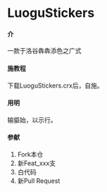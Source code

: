 # LuoguStickers

#### 介
一款于洛谷犇犇添色之广式

#### 施教程
下载LuoguStickers.crx后，自施。

#### 用明
输貙始，以示行。

#### 参献
1.  Fork本仓
2.  新Feat_xxx支
3.  白代码
4.  新Pull Request

